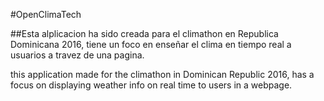 #OpenClimaTech



##Esta alplicacion ha sido creada para el climathon en Republica Dominicana 2016, tiene un foco en enseñar el clima en tiempo real a usuarios a travez de una pagina.


this application made for the climathon in Dominican Republic 2016, has a focus on displaying weather info on real time to users in a webpage.


